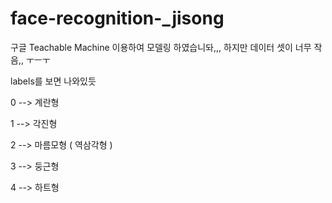 # face-recognition-_jisong
구글 Teachable Machine 이용하여 모델링 하였습니돠,,, 
하지만 데이터 셋이 너무 작음,, ㅜㅡㅜ



labels를 보면 나와있듯 



0 --> 계란형 

1 --> 각진형 

2 --> 마름모형 ( 역삼각형 ) 

3 --> 둥근형  

4 --> 하트형 
 
